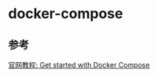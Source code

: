 # docker-compose

## 参考

[官网教程: Get started with Docker Compose](https://docs.docker.com/compose/gettingstarted/)

